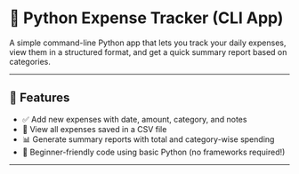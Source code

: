 # 💸 Python Expense Tracker (CLI App)

A simple command-line Python app that lets you track your daily expenses, view them in a structured format, and get a quick summary report based on categories.

---

## 📌 Features

- ✅ Add new expenses with date, amount, category, and notes
- 📂 View all expenses saved in a CSV file
- 📊 Generate summary reports with total and category-wise spending
- 🧠 Beginner-friendly code using basic Python (no frameworks required!)

---

